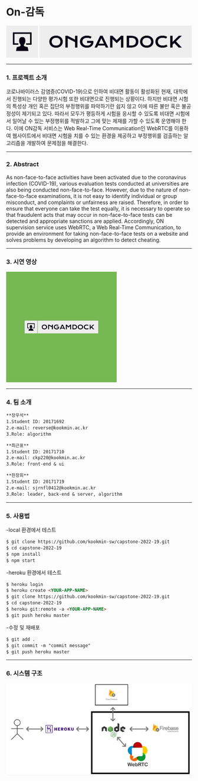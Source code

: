       
# On-감독  
<img src="src/public/logo.png">

---------------------------------------  
### 1. 프로젝트 소개
코로나바이러스 감염증(COVID-19)으로 인하여 비대면 활동이 활성화된 현재, 대학에서 진행되는 다양한 평가시험 또한 비대면으로 진행되는 상황이다. 하지만 비대면 시험의 특성상 개인 혹은 집단의 부정행위를 파악하기란 쉽지 않고 이에 따른 불만 혹은 불공정성이 제기되고 있다. 따라서 모두가 평등하게 시험을 응시할 수 있도록 비대면 시험에서 일어날 수 있는 부정행위를 적발하고 그에 맞는 제재를 가할 수 있도록 운영해야 한다. 이에 ON감독 서비스는 Web Real-Time Communication인 WebRTC를 이용하여 웹사이트에서 비대면 시험을 치를 수 있는 환경을 제공하고 부정행위를 검출하는 알고리즘을 개발하여 문제점을 해결한다.

---------------------------------------
### 2. Abstract
As non-face-to-face activities have been activated due to the coronavirus infection (COVID-19), various evaluation tests conducted at universities are also being conducted non-face-to-face. However, due to the nature of non-face-to-face examinations, it is not easy to identify individual or group misconduct, and complaints or unfairness are raised. Therefore, in order to ensure that everyone can take the test equally, it is necessary to operate so that fraudulent acts that may occur in non-face-to-face tests can be detected and appropriate sanctions are applied. Accordingly, ON supervision service uses WebRTC, a Web Real-Time Communication, to provide an environment for taking non-face-to-face tests on a website and solves problems by developing an algorithm to detect cheating.

---------------------------------------
### 3. 시연 영상
<a href="https://youtu.be/R8JPlvt5Rjg">
      <img src="src/public/Original.png" width = "300px" height = "300px">
  </a>

---------------------------------------
### 4. 팀 소개
```markdown
**장우석**   
1.Student ID: 20171692    
2.e-mail: reverse@kookmin.ac.kr   
3.Role: algorithm   
```   
```markdown   
**최근표**   
1.Student ID: 20171710   
2.e-mail: ckp220@kookmin.ac.kr   
3.Role: front-end & ui   
```
```markdown
**한창희**   
1.Student ID: 20171719   
2.e-mail: sjrnfl0412@kookmin.ac.kr   
3.Role: leader, back-end & server, algorithm
```
---------------------------------------
### 5. 사용법

-local 환경에서 테스트
```markdown
$ git clone https://github.com/kookmin-sw/capstone-2022-19.git
$ cd capstone-2022-19
$ npm install
$ npm start
```
-heroku 환경에서 테스트
```markdown
$ heroku login
$ heroku create <YOUR-APP-NAME>
$ git clone https://github.com/kookmin-sw/capstone-2022-19.git
$ cd capstone-2022-19
$ heroku git:remote -a <YOUR-APP-NAME>
$ git push heroku master
```
-수정 및 재배포
```markdown
$ git add .
$ git commit -m "commit message" 
$ git push heroku master
```

---------------------------------------
### 6. 시스템 구조

<img src="src/public/archi.PNG">


